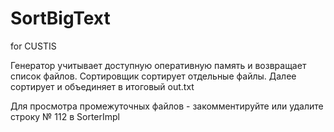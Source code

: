 # SortBigText
for CUSTIS

Генератор учитывает доступную оперативную память и возвращает список файлов.
Сортировщик сортирует отдельные файлы. Далее сортирует и объединяет в итоговый out.txt

Для просмотра промежуточных файлов - закомментируйте или удалите строку № 112 в SorterImpl
